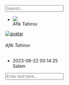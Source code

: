 <html lang="en"><head>
    <meta charset="UTF-8">
    <meta name="viewport" content="width=device-width, initial-scale=1.0">
    <link rel="stylesheet" href="./assets/css/style.css">
    <link rel="stylesheet" href="https://cdn.jsdelivr.net/npm/bootstrap@4.4.1/dist/css/bootstrap.min.css" integrity="sha384-Vkoo8x4CGsO3+Hhxv8T/Q5PaXtkKtu6ug5TOeNV6gBiFeWPGFN9MuhOf23Q9Ifjh" crossorigin="anonymous">
    <link href="https://maxcdn.bootstrapcdn.com/font-awesome/4.7.0/css/font-awesome.min.css" rel="stylesheet">
    <title>Document</title>
</head>

<body>
    <div class="container">
    <div class="row clearfix">
        <div class="col-lg-12">
            <div class="card chat-app">
                <div id="plist" class="people-list">
                    <div class="input-group">
                        <div class="input-group-prepend">
                            <span class="input-group-text"><i class="fa fa-search"></i></span>
                        </div>
                        <input type="text" id="search__user" class="form-control" placeholder="Search...">
                    </div>
                    <ul class="list-unstyled chat-list mt-2 mb-0 search__results"><li class="clearfix"><img src="https://bootdey.com/img/Content/avatar/avatar1.png"><div class="about"><div class="name">Afik Tahirov</div></div></li></ul>
                </div>
                <div class="chat">
                    <div class="chat-header clearfix">
                        <div class="row">
                            <div class="col-lg-6">
                                <a href="javascript:void(0);" data-toggle="modal" data-target="#view_info">
                                    <img src="https://bootdey.com/img/Content/avatar/avatar1.png" alt="avatar">
                                </a>
                                <div class="chat-about">
                                    <h6 class="m-b-0 opponent__name">Afik Tahirov</h6>
                                </div>
                            </div>
                            <div class="col-lg-6 hidden-sm text-right">
                                <a href="javascript:void(0);" class="btn btn-outline-secondary"><i class="fa fa-camera"></i></a>
                                <a href="javascript:void(0);" class="btn btn-outline-primary"><i class="fa fa-image"></i></a>
                                <a href="javascript:void(0);" class="btn btn-outline-info"><i class="fa fa-cogs"></i></a>
                                <a href="javascript:void(0);" class="btn btn-outline-warning"><i class="fa fa-question"></i></a>
                            </div>
                        </div>
                    </div>
                    <div class="chat-history">
                        <ul class="m-b-0"><li class="clearfix"><div class="message-data text-right"><span class="message-data-time">2023-08-22 00:14:25</span></div><div class="message other-message float-right">Salam</div></li></ul>
                    </div>
                    <div class="chat-message clearfix">
                        <div class="input-group mb-0">
                            <div class="input-group-prepend">
                                <span class="input-group-text"><i class="fa fa-send"></i></span>
                            </div>
                            <input type="text" class="form-control send__message" placeholder="Enter text here...">
                        </div>
                    </div>
                </div>
            </div>
        </div>
    </div>
</div>    <script src="assets/js/app.js"></script>


</body></html>
